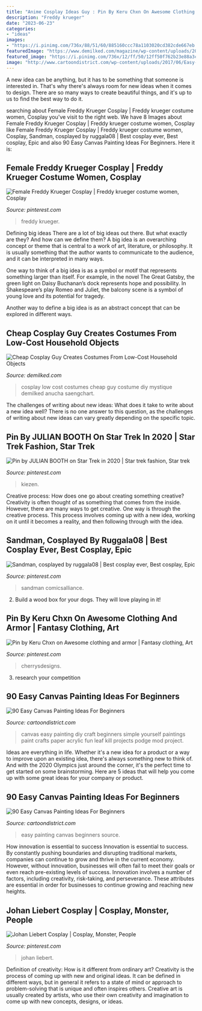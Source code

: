 ```yaml
---
title: "Anime Cosplay Ideas Guy : Pin By Keru Chxn On Awesome Clothing And Armor"
description: "Freddy krueger"
date: "2023-06-23"
categories:
- "ideas"
images:
- "https://i.pinimg.com/736x/88/51/60/885160ccc78a1103020cd382cde667eb.jpg"
featuredImage: "https://www.demilked.com/magazine/wp-content/uploads/2015/04/cheap-diy-costume-low-cost-cosplay-anucha-saengchart-26.jpg"
featured_image: "https://i.pinimg.com/736x/12/ff/50/12ff50f762b23e88a3ce63b616051048--johan-monsters.jpg"
image: "http://www.cartoondistrict.com/wp-content/uploads/2017/06/Easy-Canvas-Painting-Ideas-For-Beginners22-1.jpg"
---
```



A new idea can be anything, but it has to be something that someone is interested in. That's why there's always room for new ideas when it comes to design. There are so many ways to create beautiful things, and it's up to us to find the best way to do it.

	

		
searching about Female Freddy Krueger Cosplay | Freddy krueger costume women, Cosplay you've visit to the right web. We have 8 Images about Female Freddy Krueger Cosplay | Freddy krueger costume women, Cosplay like Female Freddy Krueger Cosplay | Freddy krueger costume women, Cosplay, Sandman, cosplayed by ruggala08 | Best cosplay ever, Best cosplay, Epic and also 90 Easy Canvas Painting Ideas For Beginners. Here it is:
		
    
## Female Freddy Krueger Cosplay | Freddy Krueger Costume Women, Cosplay

<img loading=lazy src="https://i.pinimg.com/736x/68/4d/25/684d25987d40372b4cbf00349e49ecbb--freddy-krueger-amazing-cosplay.jpg" onerror="this.onerror=null;this.src='https://tse2.mm.bing.net/th?id=OIP.ZGwyay02kDhf-BaJgFdd0wHaLc&amp;pid=15.1';" alt="Female Freddy Krueger Cosplay | Freddy krueger costume women, Cosplay">

_Source: pinterest.com_

>freddy krueger. 

	

Defining big ideas
There are a lot of big ideas out there. But what exactly are they? And how can we define them?
A big idea is an overarching concept or theme that is central to a work of art, literature, or philosophy. It is usually something that the author wants to communicate to the audience, and it can be interpreted in many ways.

One way to think of a big idea is as a symbol or motif that represents something larger than itself. For example, in the novel The Great Gatsby, the green light on Daisy Buchanan’s dock represents hope and possibility. In Shakespeare’s play Romeo and Juliet, the balcony scene is a symbol of young love and its potential for tragedy.

Another way to define a big idea is as an abstract concept that can be explored in different ways.

    
## Cheap Cosplay Guy Creates Costumes From Low-Cost Household Objects

<img loading=lazy src="https://www.demilked.com/magazine/wp-content/uploads/2015/04/cheap-diy-costume-low-cost-cosplay-anucha-saengchart-26.jpg" onerror="this.onerror=null;this.src='https://tse1.mm.bing.net/th?id=OIP.aw2p7lTsRcG4qoAYjVbbmgHaFl&amp;pid=15.1';" alt="Cheap Cosplay Guy Creates Costumes From Low-Cost Household Objects">

_Source: demilked.com_

>cosplay low cost costumes cheap guy costume diy mystique demilked anucha saengchart. 

	

The challenges of writing about new ideas: What does it take to write about a new idea well?
There is no one answer to this question, as the challenges of writing about new ideas can vary greatly depending on the specific topic.

    
## Pin By JULIAN BOOTH On Star Trek In 2020 | Star Trek Fashion, Star Trek

<img loading=lazy src="https://i.pinimg.com/736x/88/51/60/885160ccc78a1103020cd382cde667eb.jpg" onerror="this.onerror=null;this.src='https://tse2.mm.bing.net/th?id=OIP.zwaeLmXyvdLuUkDOY-vbigHaLF&amp;pid=15.1';" alt="Pin by JULIAN BOOTH on Star Trek in 2020 | Star trek fashion, Star trek">

_Source: pinterest.com_

>kiezen. 

	

Creative process: How does one go about creating something creative?
Creativity is often thought of as something that comes from the inside. However, there are many ways to get creative. One way is through the creative process. This process involves coming up with a new idea, working on it until it becomes a reality, and then following through with the idea.

    
## Sandman, Cosplayed By Ruggala08 | Best Cosplay Ever, Best Cosplay, Epic

<img loading=lazy src="https://i.pinimg.com/736x/d7/ee/d2/d7eed2de7ce115e2f62fb9add817eb96--cool-cosplay-amazing-cosplay.jpg" onerror="this.onerror=null;this.src='https://tse3.mm.bing.net/th?id=OIP.VmyKAI9NsZpLdWSNqp2BigHaLH&amp;pid=15.1';" alt="Sandman, cosplayed by ruggala08 | Best cosplay ever, Best cosplay, Epic">

_Source: pinterest.com_

>sandman comicsalliance. 

	

2. Build a wood box for your dogs. They will love playing in it!

    
## Pin By Keru Chxn On Awesome Clothing And Armor | Fantasy Clothing, Art

<img loading=lazy src="https://i.pinimg.com/736x/7f/a8/b0/7fa8b0b42e1ed3a453e42d20f8a7935e--manga-clothes-character-outfits.jpg" onerror="this.onerror=null;this.src='https://tse1.mm.bing.net/th?id=OIP.lc_WLneEP09Ei7pwIlj9ggHaM0&amp;pid=15.1';" alt="Pin by Keru Chxn on Awesome clothing and armor | Fantasy clothing, Art">

_Source: pinterest.com_

>cherrysdesigns. 

	

3. research your competition 

    
## 90 Easy Canvas Painting Ideas For Beginners

<img loading=lazy src="http://www.cartoondistrict.com/wp-content/uploads/2017/06/Easy-Canvas-Painting-Ideas-For-Beginners22-1.jpg" onerror="this.onerror=null;this.src='https://tse2.mm.bing.net/th?id=OIP.UAbrR4Di0jXihJ-Lj8tMigHaJ4&amp;pid=15.1';" alt="90 Easy Canvas Painting Ideas For Beginners">

_Source: cartoondistrict.com_

>canvas easy painting diy craft beginners simple yourself paintings paint crafts paper acrylic fun leaf kill projects podge mod project. 

	

Ideas are everything in life. Whether it's a new idea for a product or a way to improve upon an existing idea, there's always something new to think of. And with the 2020 Olympics just around the corner, it's the perfect time to get started on some brainstorming. Here are 5 ideas that will help you come up with some great ideas for your company or product.

    
## 90 Easy Canvas Painting Ideas For Beginners

<img loading=lazy src="http://www.cartoondistrict.com/wp-content/uploads/2017/06/Easy-Canvas-Painting-Ideas-For-Beginners14-1.jpg" onerror="this.onerror=null;this.src='https://tse4.mm.bing.net/th?id=OIP.FHaDAuy51KKQGFrNYrTWLQHaJ4&amp;pid=15.1';" alt="90 Easy Canvas Painting Ideas For Beginners">

_Source: cartoondistrict.com_

>easy painting canvas beginners source. 

	

How innovation is essential to success
Innovation is essential to success. By constantly pushing boundaries and disrupting traditional markets, companies can continue to grow and thrive in the current economy. However, without innovation, businesses will often fail to meet their goals or even reach pre-existing levels of success. Innovation involves a number of factors, including creativity, risk-taking, and perseverance. These attributes are essential in order for businesses to continue growing and reaching new heights.

    
## Johan Liebert Cosplay | Cosplay, Monster, People

<img loading=lazy src="https://i.pinimg.com/736x/12/ff/50/12ff50f762b23e88a3ce63b616051048--johan-monsters.jpg" onerror="this.onerror=null;this.src='https://tse2.mm.bing.net/th?id=OIP.WAgQjYSi63RdDuOfcRCBBAHaKN&amp;pid=15.1';" alt="Johan Liebert Cosplay | Cosplay, Monster, People">

_Source: pinterest.com_

>johan liebert. 

	

Definition of creativity: How is it different from ordinary art?
Creativity is the process of coming up with new and original ideas. It can be defined in different ways, but in general it refers to a state of mind or approach to problem-solving that is unique and often inspires others. Creative art is usually created by artists, who use their own creativity and imagination to come up with new concepts, designs, or ideas.


